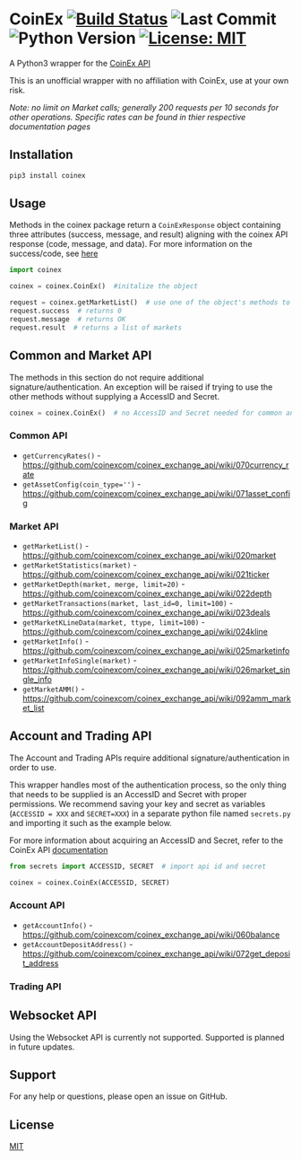 # CoinEx [![Build Status](https://travis-ci.com/AD-Ventures/coinex.svg?branch=main)](https://travis-ci.com/AD-Ventures/coinex) ![Last Commit](https://img.shields.io/github/last-commit/AD-Ventures/coinex) ![Python Version](https://img.shields.io/badge/python-3.4%2B-green)  [![License: MIT](https://img.shields.io/badge/License-MIT-yellow.svg)](https://github.com/AD-Ventures/coinex/blob/main/LICENSE)


A Python3 wrapper for the [CoinEx API](https://github.com/coinexcom/coinex_exchange_api/wiki)

This is an unofficial wrapper with no affiliation with CoinEx, use at your own risk.

*Note: no limit on Market calls; generally 200 requests per 10 seconds for other operations. Specific rates can be found in thier respective documentation pages*

## Installation

```bash
pip3 install coinex
```

## Usage

Methods in the coinex package return a `CoinExResponse` object containing three attributes (success, message, and result) aligning with the coinex API response (code, message, and data). For more information on the success/code, see [here](https://github.com/coinexcom/coinex_exchange_api/wiki/013error_code)

```python
import coinex

coinex = coinex.CoinEx()  #initalize the object

request = coinex.getMarketList()  # use one of the object's methods to make an API call
request.success  # returns 0
request.message  # returns OK
request.result  # returns a list of markets
```
## Common and Market API

The methods in this section do not require additional signature/authentication. An exception will be raised if trying to use the other methods without supplying a AccessID and Secret.

```python
coinex = coinex.CoinEx()  # no AccessID and Secret needed for common and market methods
```

### Common API

* `getCurrencyRates()` - https://github.com/coinexcom/coinex_exchange_api/wiki/070currency_rate
* `getAssetConfig(coin_type='')` - https://github.com/coinexcom/coinex_exchange_api/wiki/071asset_config

### Market API

* `getMarketList()` - https://github.com/coinexcom/coinex_exchange_api/wiki/020market
* `getMarketStatistics(market)` - https://github.com/coinexcom/coinex_exchange_api/wiki/021ticker
* `getMarketDepth(market, merge, limit=20)` - https://github.com/coinexcom/coinex_exchange_api/wiki/022depth
* `getMarketTransactions(market, last_id=0, limit=100)` - https://github.com/coinexcom/coinex_exchange_api/wiki/023deals
* `getMarketKLineData(market, ttype, limit=100)` - https://github.com/coinexcom/coinex_exchange_api/wiki/024kline
* `getMarketInfo()` - https://github.com/coinexcom/coinex_exchange_api/wiki/025marketinfo
* `getMarketInfoSingle(market)` - https://github.com/coinexcom/coinex_exchange_api/wiki/026market_single_info
* `getMarketAMM()` - https://github.com/coinexcom/coinex_exchange_api/wiki/092amm_market_list

## Account and Trading API

The Account and Trading APIs require additional signature/authentication in order to use.

This wrapper handles most of the authentication process, so the only thing that needs to be supplied is an AccessID and Secret with proper permissions. We recommend saving your key and secret as variables (`ACCESSID = XXX` and `SECRET=XXX`) in a separate python file named `secrets.py` and importing it such as the example below.

For more information about acquiring an AccessID and Secret, refer to the CoinEx API [documentation](https://github.com/coinexcom/coinex_exchange_api/wiki/012security_authorization#acquire-access_id-and-secret_key)

```python
from secrets import ACCESSID, SECRET  # import api id and secret

coinex = coinex.CoinEx(ACCESSID, SECRET)
```

### Account API

* `getAccountInfo()` - https://github.com/coinexcom/coinex_exchange_api/wiki/060balance
* `getAccountDepositAddress()` - https://github.com/coinexcom/coinex_exchange_api/wiki/072get_deposit_address

### Trading API


## Websocket API

Using the Websocket API is currently not supported. Supported is planned in future updates.

## Support

For any help or questions, please open an issue on GitHub.

## License

[MIT](https://github.com/AD-Ventures/coinex/blob/master/LICENSE)
